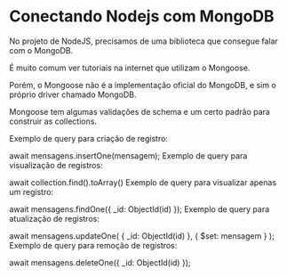 # Conectando Nodejs com MongoDB

No projeto de NodeJS, precisamos de uma biblioteca que consegue falar com o MongoDB.

É muito comum ver tutoriais na internet que utilizam o Mongoose.

Porém, o Mongoose não é a implementação oficial do MongoDB, e sim o próprio driver chamado MongoDB.

Mongoose tem algumas validações de schema e um certo padrão para construir as collections.

Exemplo de query para criação de registro:

await mensagens.insertOne(mensagem);
Exemplo de query para visualização de registros:

await collection.find().toArray()
Exemplo de query para visualizar apenas um registro:

await mensagens.findOne({ _id: ObjectId(id) });
Exemplo de query para atualização de registros:

await mensagens.updateOne(
    { _id: ObjectId(id) },
    { $set: mensagem }
);
Exemplo de query para remoção de registros:

await mensagens.deleteOne({ _id: ObjectId(id) });